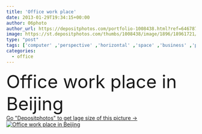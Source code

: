 ```yaml
---
title: 'Office work place'
date: 2013-01-29T19:34:15+00:00
author: 06photo
author_url: https://depositphotos.com/portfolio-1008438.html?ref=64678756
image: https://st.depositphotos.com/thumbs/1008438/image/1896/18961721/api_thumb_450.jpg?forcejpeg=true
type: "post"
tags: ['computer' ,'perspective' ,'horizontal' ,'space' ,'business' ,'plant' ,'plants' ,'tech' ,'technology' ,'dark' ,'modern' ,'easter' ,'corporate' ,'office' ,'window' ,'interior' ,'indoor' ,'school' ,'display' ,'fingers' ,'keyboard' ,'screen' ,'monitor' ,'desktop' ,'network' ,'data' ,'work' ,'internet' ,'pen' ,'desk' ,'room' ,'learning' ,'education' ,'lab' ,'laboratory' ,'in' ,'college' ,'training' ,'dim' ,'no' ,'place' ,'lcd' ,'class' ,'Beijing' ,'classroom' ,'interiors' ,'ladies' ,'workstation' ,'personnel' ,'de' ]
categories: 
  - office
---
```

<div aling="center">
            <font size="60"> Office work place in Beijing</font>   
</div>
<div>
    <a href='https://st.depositphotos.com/thumbs/1008438/image/1896/18961721/api_thumb_450.jpg?forcejpeg=true?ref=64678756' target=_blank > Go "Depositphotos" to get lage size of this picture ->
        <img href='https://st.depositphotos.com/thumbs/1008438/image/1896/18961721/api_thumb_450.jpg?forcejpeg=true?ref=64678756' src='https://st.depositphotos.com/1008438/1896/i/950/depositphotos_18961721-stock-photo-office-work-place.jpg?forcejpeg=true' alt='Office work place in Beijing' >
    </a>
</div>

